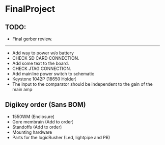 # FinalProject

## TODO: 
  - Final gerber review.
  ------------------------------------------------------------------------------- 
  - Add way to power w/o battery 
  - CHECK SD CARD CONNECTION.
  - Add some text to the board.
  - CHECK JTAG CONNECTION.
  - Add mainline power switch to schematic
  - Keystone 1042P (18650 Holder)
  - The input to the comparator should be independent to the gain of the main amp 

## Digikey order (Sans BOM) 
  - 1550WM (Enclosure)
  - Gore membrain (Add to order)
  - Standoffs (Add to order)
  - Mounting hardware
  - Parts for the logicRusher (Led, lightpipe and PB)
